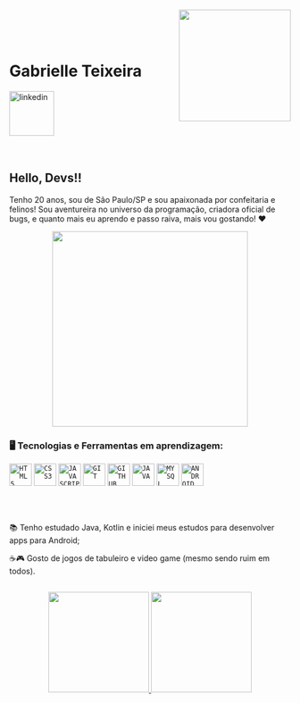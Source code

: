 <img align="right" width="200" style="margin-top:-20px" src="https://i.ibb.co/fYR4ZcT/GabsIcon.png">

</br>
</br>
<div dsplay="inline-block">
 
 <h1 align="left">Gabrielle Teixeira</h1>
  <a href="https://www.linkedin.com/in/geovannagabrielle">
    <img width="80px" src="https://i.ibb.co/RyZx12b/linkedin.png" alt="linkedin" style="vertical-align:top;">
  </a>
</div>





</br>
</br>

## Hello, Devs!!

Tenho 20 anos, sou de São Paulo/SP e sou apaixonada por confeitaria e felinos! Sou aventureira no universo da programação, criadora oficial de bugs, e quanto mais eu aprendo e passo raiva, mais vou gostando!  ❤

<p align="center">
  <img src="https://super.abril.com.br/wp-content/uploads/2016/09/super_imggato_digitando_0.gif" width="350">
</p>

### 🖥️ Tecnologias e Ferramentas em aprendizagem: 
<code><img width="40px" src="https://cdn.jsdelivr.net/gh/devicons/devicon/icons/html5/html5-original-wordmark.svg" title = "HTML5"/></code>
<code><img width="40px" src="https://cdn.jsdelivr.net/gh/devicons/devicon/icons/css3/css3-original-wordmark.svg" title = "CSS3"/></code>
<code><img width="40px" src="https://cdn.jsdelivr.net/gh/devicons/devicon/icons/javascript/javascript-original.svg" title = "JAVASCRIPT"/></code>
<code><img width="40px" src="https://cdn.jsdelivr.net/gh/devicons/devicon/icons/git/git-original.svg" title = "GIT"/></code>
<code><img width="40px" src="https://cdn.jsdelivr.net/gh/devicons/devicon/icons/github/github-original.svg" title = "GITHUB"/></code>
<code><img width="40px" src="https://cdn.jsdelivr.net/gh/devicons/devicon/icons/java/java-original.svg" title = "JAVA"/></code>
<code><img width="40px" src="https://cdn.jsdelivr.net/gh/devicons/devicon/icons/mysql/mysql-original.svg" title = "MYSQL"/></code>
<code><img width="40px" src="https://cdn.jsdelivr.net/gh/devicons/devicon/icons/android/android-original.svg" title = "ANDROID"/></code>


</br>
</br>
<div display="inline-block">
 <p align="left">📚 Tenho estudado Java, Kotlin e iniciei meus estudos para desenvolver apps para Android;</p>
 <p align="left">☕🎮 Gosto de jogos de tabuleiro e video game (mesmo sendo ruim em todos).</p>
</div>



##
<p align="center">
<a href="https://github.com/gabstxr">
  <img height="180em" src="https://github-readme-stats-eight-theta.vercel.app/api?username=gabstxr&show_icons=true&theme=algolia&include_all_commits=true&count_private=true"/>
  <img height="180em" src="https://github-readme-stats-eight-theta.vercel.app/api/top-langs/?username=gabstxr&layout=compact&langs_count=8&theme=algolia"/>
</a>
</p>
